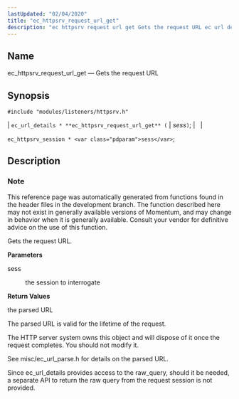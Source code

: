 ```yaml
---
lastUpdated: "02/04/2020"
title: "ec_httpsrv_request_url_get"
description: "ec httpsrv request url get Gets the request URL ec url details ec httpsrv request url get sess ec httpsrv session sess This reference page was automatically generated from functions found in the header files in the development branch The function described here may not exist in generally available versions..."
---
```


<a name="apis.ec_httpsrv_request_url_get"></a> 
## Name

ec_httpsrv_request_url_get — Gets the request URL

## Synopsis

`#include "modules/listeners/httpsrv.h"`

| `ec_url_details * **ec_httpsrv_request_url_get** (` | <var class="pdparam">sess</var>`)`; |   |

`ec_httpsrv_session * <var class="pdparam">sess</var>`;<a name="idp52932224"></a> 
## Description

### Note

This reference page was automatically generated from functions found in the header files in the development branch. The function described here may not exist in generally available versions of Momentum, and may change in behavior when it is generally available. Consult your vendor for definitive advice on the use of this function.

Gets the request URL.

**<a name="idp52935072"></a> Parameters**

<dl class="variablelist">

<dt>sess</dt>

<dd>

the session to interrogate

</dd>

</dl>

**<a name="idp52937808"></a> Return Values**

the parsed URL

The parsed URL is valid for the lifetime of the request.

The HTTP server system owns this object and will dispose of it once the request completes. You should not modify it.

See misc/ec_url_parse.h for details on the parsed URL.

Since ec_url_details provides access to the raw_query, should it be needed, a separate API to return the raw query from the request session is not provided.